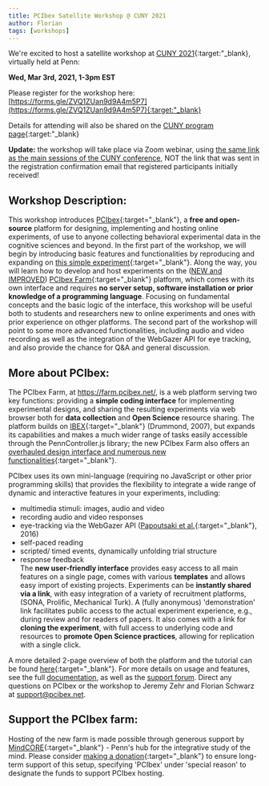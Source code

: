 ```yaml
---
title: PCIbex Satellite Workshop @ CUNY 2021
author: Florian
tags: [workshops]
---
```


We're excited to host a satellite workshop at [CUNY 2021](https://web.sas.upenn.edu/cuny2021/){:target:"_blank}, virtually held at Penn:

**Wed, Mar 3rd, 2021, 1-3pm EST**

Please register for the workshop here: [https://forms.gle/ZVQ1ZUan9d9A4m5P7](https://forms.gle/ZVQ1ZUan9d9A4m5P7){:target:"_blank}

Details for attending will also be shared on the [CUNY program page](https://www.cuny2021.io/){:target:"_blank}

**Update:** the workshop will take place via Zoom webinar, using [the same link as the main sessions of the CUNY conference](https://upenn.zoom.us/j/94756268945?pwd=ajE0c0RZcHp1RkU1aHNPbTFXSjdyUT09), NOT the link that was sent in the registration confirmation email that registered participants initially received!

## Workshop Description:


This workshop introduces [PCIbex](https://www.pcibex.net/){:target="_blank"}, a **free and open-source** platform for designing, implementing and hosting online experiments, of use to anyone collecting behavioral experimental data in the cognitive sciences and beyond. In the first part of the workshop, we will begin by introducing basic features and functionalities by reproducing and expanding on [this simple experiment](https://farm.pcibex.net/r/QuFrkC/){:target="_blank"}. Along the way, you will learn how to develop and host experiments on the ([NEW and IMPROVED]({{site.baseurl}}/announcements/2021-01-22-new-pcibex-farm/)) [PCIbex Farm](https://farm.pcibex.net/){:target="_blank"} platform, which comes with its own interface and requires **no server setup, software installation or prior knowledge of a programming language**. Focusing on fundamental concepts and the basic logic of the interface, this workshop will be useful both to students and researchers new to online experiments and ones with prior experience on othger platforms. The second part of the workshop will point to some more advanced functionalities, including audio and video recording as well as the integration of the WebGazer API for eye tracking, and also provide the chance for Q&A and general discussion.

## More about PCIbex:

The PCIbex Farm, at <https://farm.pcibex.net/>, is a web platform serving two key functions: providing a **simple coding interface** for implementing experimental designs, and sharing the resulting experiments via web browser both for **data collection** and **Open Science** resource sharing. The platform builds on [IBEX](https://ibex.spellout.net/){:target="_blank"} (Drummond, 2007), but expands its capabilities and makes a much wider range of tasks easily accessible through the PennController.js library; the new PCIbex Farm also offers an [overhauled design interface and numerous new functionalities]({{site.baseurl}}/announcements/2021-01-22-new-pcibex-farm/){:target="_blank"}.

PCIbex uses its own mini-language (requiring no JavaScript or other prior programming skills) that provides the flexibility to integrate a wide range of dynamic and interactive features in your experiments, including:

-   multimedia stimuli: images, audio and video
-   recording audio and video responses
-   eye-tracking via the WebGazer API ([Papoutsaki et al.](https://www.ijcai.org/Abstract/16/540){:target="_blank"}, 2016)
-   self-paced reading
-   scripted/ timed events, dynamically unfolding trial structure
-   response feedback\
The **new user-friendly interface** provides easy access to all main features on a single page, comes with various **templates** and allows easy import of existing projects. Experiments can be **instantly shared via a link**, with easy integration of a variety of recruitment platforms, (SONA, Prolific, Mechanical Turk). A (fully anonymous) 'demonstration' link facilitates public access to the actual experiment experience, e.g., during review and for readers of papers. It also comes with a link for **cloning the experiment**, with full access to underlying code and resources to **promote Open Science practices**, allowing for replication with a single click.

A more detailed 2-page overview of both the platform and the tutorial can be found [here](https://www.pcibex.net/wp-content/uploads/2021/02/PCIbex_TutorialAbstract.pdf){:target="_blank"}. For more details on usage and features, see the full [documentation](https://doc.pcibex.net/), as well as the [support forum](https://www.pcibex.net/forums/forum/support/). Direct any questions on PCIbex or the workshop to Jeremy Zehr and Florian Schwarz at <support@pcibex.net>.

## Support the PCIbex farm:


Hosting of the new farm is made possible through generous support by [MindCORE](https://mindcore.sas.upenn.edu/){:target="_blank"} - Penn's hub for the integrative study of the mind. Please consider [making a donation](https://giving.apps.upenn.edu/fund?program=SAS&fund=630307){:target="_blank"} to ensure long-term support of this setup, specifying 'PCIbex' under 'special reason' to designate the funds to support PCIbex hosting.
